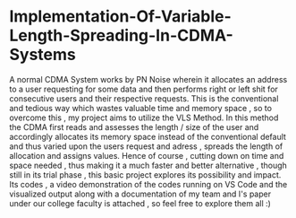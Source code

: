 # Implementation-Of-Variable-Length-Spreading-In-CDMA-Systems
A normal CDMA System works by PN Noise wherein it allocates an address to a user requesting for some data and then performs right or left shit for consecutive users and their respective requests. This is the conventional and tedious way which wastes valuable time and memory space , so to overcome this , my project aims to utilize the VLS Method.
In this method the CDMA first reads and assesses the length / size of the user and accordingly allocates its memory space instead of the conventional default and thus varied upon the users request and adress , spreads the length of allocation and assigns values. 
Hence of course , cutting down on time and space needed , thus making it a much faster and better alternative , though still in its trial phase , this basic project explores its possibility and impact.
Its codes , a video demonstration of the codes running on VS Code and the visualized output along with a documentation of my team and I's paper under our college faculty is attached , so feel free to explore them all :)
